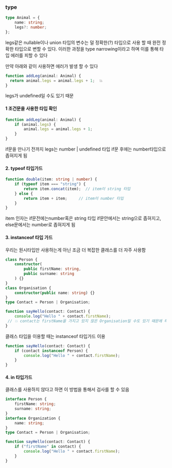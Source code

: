 ### type
```ts
type Animal = {
    name: string;
    legs?: number;
};
```

legs같은 nullable이나 union 타입의 변수는 덜 정확한(?) 타입으로 사용 할 때 완전 정확한 타입으로 변할 수 있다.
이러한 과정을 type narrowing이라고 하며 이를 통해 타입 에러를 피할 수 있다


만약 아래와 같이 사용하면 에러가 발생 할 수 있다
```ts
function addLeg(animal: Animal) {
  return animal.legs = animal.legs + 1;  💥
}
```
legs가 undefined일 수도 있기 때문


#### 1 조건문을 사용한 타입 확인
```ts
function addLeg(animal: Animal) {
    if (animal.legs) {
        animal.legs = animal.legs + 1;
    }
}
```
if문을 만나기 전까지 legs는 number | undefined 타입
if문 후에는 number타입으로 좁혀지게 됨

#### 2. typeof 타입가드
```ts
function double(item: string | number) {
    if (typeof item === "string") {
        return item.concat(item);  // item이 string 타입
    } else {
        return item + item;     // item이 number 타입
    }
}
```
item 인자는 if문전에는number혹은 string 타입
if문안에서는 string으로 좁혀지고, else문에서는 number로 좁혀지게 됨


#### 3. instanceof 타입 가드
우리는 원시타입만 사용하는게 아닌 조금 더 복잡한 클래스를 더 자주 사용함
```ts
class Person {
    constructor(
        public firstName: string,
        public surname: string
    ) {}
}
class Organisation {
    constructor(public name: string) {}
}
type Contact = Person | Organisation;

function sayHello(contact: Contact) {
    console.log("Hello " + contact.firstName);
 // 💥 contact는 firstName을 가지고 있지 않은 Organisation일 수도 있기 때문에 타입 에러가 발생
}

```
클래스 타입을 이용할 때는 instanceof 타입가드 이용
```ts
function sayHello(contact: Contact) {
    if (contact instanceof Person) {
        console.log("Hello " + contact.firstName);
    }
}
```


#### 4. in 타입가드
클래스를 사용하지 않다고 하면 이 방법을 통해서 검사를 할 수 있음
```ts
interface Person {
    firstName: string;
    surname: string;
}
interface Organization {
    name: string;
}
type Contact = Person | Organisation;

function sayHello(contact: Contact) {
    if ("firstName" in contact) {
        console.log("Hello " + contact.firstName);
    }
}

```

